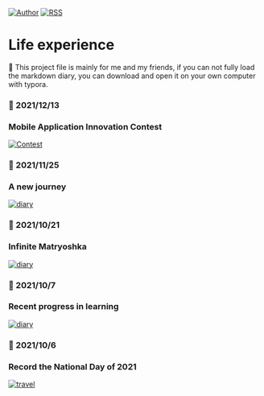 [![Author](https://img.shields.io/badge/Author-ChuanyangChen-red.svg "Author")](https://github.com/Ulrich2003 "Author")
[![RSS](https://img.shields.io/badge/RSS-markdown-green.svg "RSS")](https://ulrich2003.github.io/mylife/ "RSS")

# Life experience

📝 This project file is mainly for me and my friends, if you can not fully load the markdown diary, you can download and open it on your own computer with typora.

### 📅 2021/12/13
### Mobile Application Innovation Contest
[![Contest](https://img.shields.io/badge/Contest-ClickToEnter-green.svg "Contest")](https://ulrich2003.github.io/mylife/Record_an_ios_front_end_project_2021_12_12.html "diary")

### 📅 2021/11/25
### A new journey
[![diary](https://img.shields.io/badge/diary-ClickToEnter-yellow.svg "diary")](https://ulrich2003.github.io/mylife/EMO2021_11_25.html "diary")

### 📅 2021/10/21
### Infinite Matryoshka
[![diary](https://img.shields.io/badge/diary-ClickToEnter-yellow.svg "diary")](https://ulrich2003.github.io/mylife/InfiniteMatryoshka2021_10_21.html "diary")

### 📅 2021/10/7
### Recent progress in learning
[![diary](https://img.shields.io/badge/diary-ClickToEnter-yellow.svg "diary")](https://ulrich2003.github.io/mylife/Recentprogressinlearning2021107.html "diary")

### 📅 2021/10/6
### Record the National Day of 2021
[![travel](https://img.shields.io/badge/travel-ClickToEnter-blue.svg "travel")](https://ulrich2003.github.io/mylife/RecordtheNationalDayof2021.html "travel")

